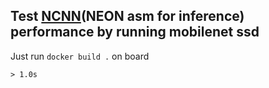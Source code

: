 ## Test [NCNN](https://github.com/Tencent/ncnn)(NEON asm for inference) performance by running mobilenet ssd

Just run `docker build .` on board

`> 1.0s `

